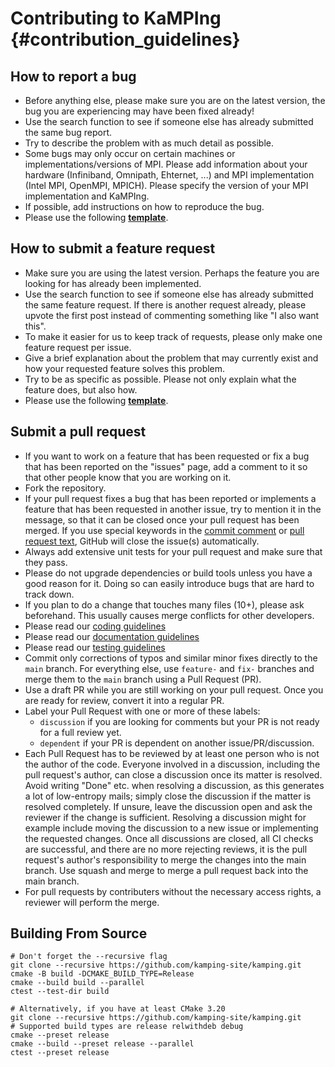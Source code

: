 Contributing to KaMPIng {#contribution_guidelines}
==================================================

How to report a bug
-------------------
- Before anything else, please make sure you are on the latest version, the bug you are experiencing may have been fixed already!
- Use the search function to see if someone else has already submitted the same bug report.
- Try to describe the problem with as much detail as possible.
- Some bugs may only occur on certain machines or implementations/versions of MPI. Please add information about your hardware (Infiniband, Omnipath, Ehternet, ...) and MPI implementation (Intel MPI, OpenMPI, MPICH). Please specify the version of your MPI implementation and KaMPIng.
- If possible, add instructions on how to reproduce the bug.
- Please use the following **[template](https://github.com/kamping-site/kamping/issues/new?assignees=&labels=Type%3A+Possible+bug&template=bug_report.yml)**.

How to submit a feature request
-------------------------------
- Make sure you are using the latest version. Perhaps the feature you are looking for has already been implemented.
- Use the search function to see if someone else has already submitted the same feature request. If there is another request already, please upvote the first post instead of commenting something like "I also want this".
- To make it easier for us to keep track of requests, please only make one feature request per issue.
- Give a brief explanation about the problem that may currently exist and how your requested feature solves this problem.
- Try to be as specific as possible. Please not only explain what the feature does, but also how.
- Please use the following **[template](https://github.com/kamping-site/kamping/issues/new?assignees=&labels=&template=feature_request.yml)**.

Submit a pull request
---------------------
- If you want to work on a feature that has been requested or fix a bug that has been reported on the "issues" page, add a comment to it so that other people know that you are working on it.
- Fork the repository.
- If your pull request fixes a bug that has been reported or implements a feature that has been requested in another issue, try to mention it in the message, so that it can be closed once your pull request has been merged. If you use special keywords in the [commit comment](https://help.github.com/en/github/managing-your-work-on-github/linking-a-pull-request-to-an-issue) or [pull request text](https://github.blog/2013-05-14-closing-issues-via-pull-requests/), GitHub will close the issue(s) automatically.
- Always add extensive unit tests for your pull request and make sure that they pass.
- Please do not upgrade dependencies or build tools unless you have a good reason for it. Doing so can easily introduce bugs that are hard to track down.
- If you plan to do a change that touches many files (10+), please ask beforehand. This usually causes merge conflicts for other developers.
- Please read our [coding guidelines](https://github.com/kamping-site/kamping/blob/main/docs/guidelines/coding_guidelines.md)
- Please read our [documentation guidelines](https://github.com/kamping-site/kamping/blob/main/docs/guidelines/documentation_guidelines.md)
- Please read our [testing guidelines](https://github.com/kamping-site/kamping/blob/main/docs/guidelines/testing_guidelines.md)
- Commit only corrections of typos and similar minor fixes directly to the `main` branch. For everything else, use `feature-` and `fix-` branches and merge them to the `main` branch using a Pull Request (PR).
- Use a draft PR while you are still working on your pull request. Once you are ready for review, convert it into a regular PR.
- Label your Pull Request with one or more of these labels:
  - `discussion` if you are looking for comments but your PR is not ready for a full review yet.
  - `dependent` if your PR is dependent on another issue/PR/discussion.
- Each Pull Request has to be reviewed by at least one person who is not the author of the code. Everyone involved in a discussion, including the pull request's author, can close a discussion once its matter is resolved. Avoid writing "Done" etc. when resolving a discussion, as this generates a lot of low-entropy mails; simply close the discussion if the matter is resolved completely. If unsure, leave the discussion open and ask the reviewer if the change is sufficient. Resolving a discussion might for example include moving the discussion to a new issue or implementing the requested changes. Once all discussions are closed, all CI checks are successful, and there are no more rejecting reviews, it is the pull request's author's responsibility to merge the changes into the main branch. Use squash and merge to merge a pull request back into the main branch.
- For pull requests by contributers without the necessary access rights, a reviewer will perform the merge.

Building From Source
--------------------------
```shell
# Don't forget the --recursive flag
git clone --recursive https://github.com/kamping-site/kamping.git
cmake -B build -DCMAKE_BUILD_TYPE=Release
cmake --build build --parallel
ctest --test-dir build

# Alternatively, if you have at least CMake 3.20
git clone --recursive https://github.com/kamping-site/kamping.git
# Supported build types are release relwithdeb debug
cmake --preset release
cmake --build --preset release --parallel
ctest --preset release
```

